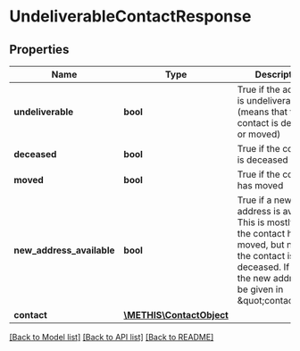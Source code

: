 # UndeliverableContactResponse

## Properties
Name | Type | Description | Notes
------------ | ------------- | ------------- | -------------
**undeliverable** | **bool** | True if the address is undeliverable (means that the contact is deceased or moved) | 
**deceased** | **bool** | True if the contact is deceased | 
**moved** | **bool** | True if the contact has moved | 
**new_address_available** | **bool** | True if a new address is available. This is mostly when the contact has moved, but never if the contact is deceased. If true, the new address will be given in \&quot;contact\&quot; | 
**contact** | [**\METHIS\ContactObject**](ContactObject.md) |  | 

[[Back to Model list]](../README.md#documentation-for-models) [[Back to API list]](../README.md#documentation-for-api-endpoints) [[Back to README]](../README.md)


